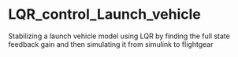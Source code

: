 # LQR_control_Launch_vehicle
Stabilizing a launch vehicle model using LQR by finding the full state feedback gain and then simulating it from simulink to flightgear
